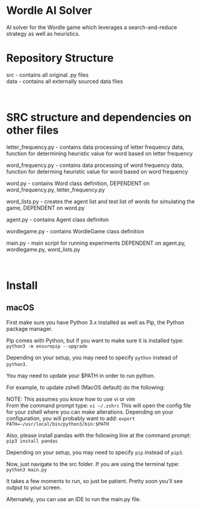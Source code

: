 # Wordle AI Solver

AI solver for the Wordle game which leverages a search-and-reduce strategy as well as heuristics.

# Repository Structure

src - contains all original .py files<br>
data - contains all externally sourced data files

<br>

# SRC structure and dependencies on other files

letter_frequency.py - contains data processing of letter frequency data, function for determining heuristic value for word based on letter frequency<br>

word_frequency.py - contains data processing of word frequency data, function for determing heuristic value for word based on word frequency<br>

word.py - contains Word class definition, DEPENDENT on word_frequency.py, letter_frequency.py<br>

word_lists.py - creates the agent list and test list of words for simulating the game, DEPENDENT on word.py<br>

agent.py - contains Agent class definiton<br>

wordlegame.py - contains WordleGame class definition<br>

main.py - main script for running experiments DEPENDENT on agent.py,
wordlegame.py, word_lists.py <br>

<br>

# Install

## macOS

First make sure you have Python 3.x installed as well as Pip, the Python package manager.

Pip comes with Python, but if you want to make sure it is installed type:
`python3 -m ensurepip --upgrade`

Depending on your setup, you may need to specify `python` instead of `python3`.

You may need to update your $PATH in order to run python.

For example, to update zshell (MacOS default) do the following:

NOTE: This assumes you know how to use vi or vim<br>
From the command prompt type: `vi ~/.zshrc`
This will open the config file for your zshell where you can make alterations.
Depending on your configuration, you will probably want to add:
`export PATH=~/usr/local/bin/python3/bin:$PATH`

Also, please install pandas with the following line at the command prompt:
`pip3 install pandas`

Depending on your setup, you may need to specify `pip` instead of `pip3`.

Now, just navigate to the src folder. If you are using the terminal type:
`python3 main.py`

It takes a few moments to run, so just be patient. Pretty soon you'll see output to your screen.

Alternately, you can use an IDE to run the main.py file.



